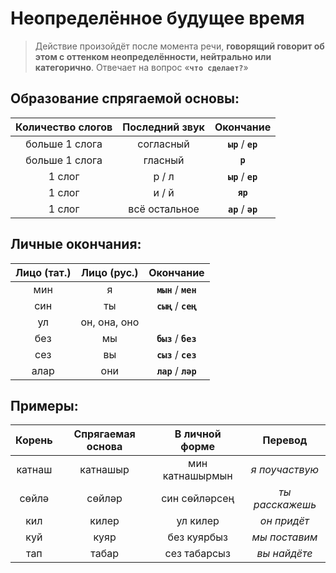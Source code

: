 # Неопределённое будущее время

> Действие произойдёт после момента речи, **говорящий говорит об этом с оттенком неопределённости, нейтрально или категорично**. Отвечает на вопрос «**`что сделает?`**»

## Образование спрягаемой основы:

| Количество слогов | Последний звук | Окончание           |
|:-----------------:|:--------------:|:-------------------:|
| больше 1 слога    | согласный      | **`ыр`** / **`ер`** |
| больше 1 слога    | гласный        | **`р`**             |
| 1 слог            | р / л          | **`ыр`** / **`ер`** |
| 1 слог            | и / й          | **`яр`**            |
| 1 слог            | всё остальное  | **`ар`** / **`әр`** |


## Личные окончания:

| Лицо (тат.) | Лицо (рус.)  | Окончание             |
|:-----------:|:------------:|:---------------------:|
| мин         | я            | **`мын`** / **`мен`** |
| син         | ты           | **`сың`** / **`сең`** |
| ул          | он, она, оно |                       |
| без         | мы           | **`быз`** / **`без`** |
| сез         | вы           | **`сыз`** / **`сез`** |
| алар        | они          | **`лар`** / **`ләр`** |

## Примеры:

| Корень | Спрягаемая основа | В личной форме  | Перевод         |
|:------:|:-----------------:|:---------------:|:---------------:|
| катнаш | катнашыр          | мин катнашырмын | *я поучаствую*  |
| сөйлә  | сөйләр            | син сөйләрсең   | *ты расскажешь* |
| кил    | килер             | ул килер        | *он придёт*     |
| куй    | куяр              | без куярбыз     | *мы поставим*   |
| тап    | табар             | сез табарсыз    | *вы найдёте*    |
